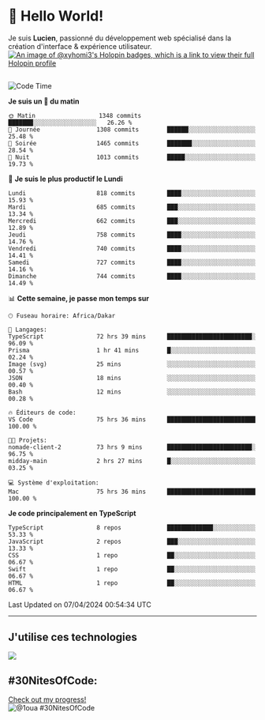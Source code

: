 # 👋 Hello World!

Je suis **Lucien**, passionné du développement web spécialisé dans la création d'interface & expérience utilisateur.
[![An image of @xyhomi3's Holopin badges, which is a link to view their full Holopin profile](https://holopin.me/xyhomi3)](https://holopin.io/@xyhomi3)

##

<!--START_SECTION:waka-->
![Code Time](http://img.shields.io/badge/Code%20Time-856%20hrs%2016%20mins-blue)

**Je suis un 🐤 du matin** 

```text
🌞 Matin                  1348 commits        ███████░░░░░░░░░░░░░░░░░░   26.26 % 
🌆 Journée                1308 commits        ██████░░░░░░░░░░░░░░░░░░░   25.48 % 
🌃 Soirée                 1465 commits        ███████░░░░░░░░░░░░░░░░░░   28.54 % 
🌙 Nuit                   1013 commits        █████░░░░░░░░░░░░░░░░░░░░   19.73 % 
```
📅 **Je suis le plus productif le Lundi** 

```text
Lundi                    818 commits         ████░░░░░░░░░░░░░░░░░░░░░   15.93 % 
Mardi                    685 commits         ███░░░░░░░░░░░░░░░░░░░░░░   13.34 % 
Mercredi                 662 commits         ███░░░░░░░░░░░░░░░░░░░░░░   12.89 % 
Jeudi                    758 commits         ████░░░░░░░░░░░░░░░░░░░░░   14.76 % 
Vendredi                 740 commits         ████░░░░░░░░░░░░░░░░░░░░░   14.41 % 
Samedi                   727 commits         ████░░░░░░░░░░░░░░░░░░░░░   14.16 % 
Dimanche                 744 commits         ████░░░░░░░░░░░░░░░░░░░░░   14.49 % 
```


📊 **Cette semaine, je passe mon temps sur** 

```text
🕑︎ Fuseau horaire: Africa/Dakar

💬 Langages: 
TypeScript               72 hrs 39 mins      ████████████████████████░   96.09 % 
Prisma                   1 hr 41 mins        █░░░░░░░░░░░░░░░░░░░░░░░░   02.24 % 
Image (svg)              25 mins             ░░░░░░░░░░░░░░░░░░░░░░░░░   00.57 % 
JSON                     18 mins             ░░░░░░░░░░░░░░░░░░░░░░░░░   00.40 % 
Bash                     12 mins             ░░░░░░░░░░░░░░░░░░░░░░░░░   00.28 % 

🔥 Éditeurs de code: 
VS Code                  75 hrs 36 mins      █████████████████████████   100.00 % 

🐱‍💻 Projets: 
nomade-client-2          73 hrs 9 mins       ████████████████████████░   96.75 % 
midday-main              2 hrs 27 mins       █░░░░░░░░░░░░░░░░░░░░░░░░   03.25 % 

💻 Système d'exploitation: 
Mac                      75 hrs 36 mins      █████████████████████████   100.00 % 
```

**Je code principalement en TypeScript** 

```text
TypeScript               8 repos             █████████████░░░░░░░░░░░░   53.33 % 
JavaScript               2 repos             ███░░░░░░░░░░░░░░░░░░░░░░   13.33 % 
CSS                      1 repo              ██░░░░░░░░░░░░░░░░░░░░░░░   06.67 % 
Swift                    1 repo              ██░░░░░░░░░░░░░░░░░░░░░░░   06.67 % 
HTML                     1 repo              ██░░░░░░░░░░░░░░░░░░░░░░░   06.67 % 
```




 Last Updated on 07/04/2024 00:54:34 UTC
<!--END_SECTION:waka-->
---

## J'utilise ces technologies

<p align="left">
  <a href="https://skillicons.dev">
    <img src="https://skillicons.dev/icons?i=ts,js,md,scss,tailwind,react,redux,docker,express,astro,vite,nextjs,vercel,figma,ableton" />
  </a>
</p>

## #30NitesOfCode:
  [Check out my progress!](https://www.codedex.io/@1oua/30-nites-of-code)  
  ![@1oua #30NitesOfCode](https://www.codedex.io/api/petStatus?user=1oua)
